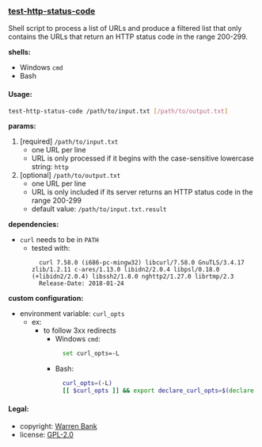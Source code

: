 ### [test-http-status-code](https://github.com/warren-bank/test-http-status-code)

Shell script to process a list of URLs and produce a filtered list that only contains the URLs that return an HTTP status code in the range 200-299.

__shells:__

* Windows `cmd`
* Bash

#### Usage:

```bash
test-http-status-code /path/to/input.txt [/path/to/output.txt]
```

__params:__

1. [required] `/path/to/input.txt`
   - one URL per line
   - URL is only processed if it begins with the case-sensitive lowercase string: `http`
2. [optional] `/path/to/output.txt`
   - one URL per line
   - URL is only included if its server returns an HTTP status code in the range 200-299
   - default value: `/path/to/input.txt.result`

__dependencies:__

* `curl` needs to be in `PATH`
  - tested with:
    ```text
      curl 7.58.0 (i686-pc-mingw32) libcurl/7.58.0 GnuTLS/3.4.17 zlib/1.2.11 c-ares/1.13.0 libidn2/2.0.4 libpsl/0.18.0 (+libidn2/2.0.4) libssh2/1.8.0 nghttp2/1.27.0 librtmp/2.3
      Release-Date: 2018-01-24
    ```

__custom configuration:__

* environment variable: `curl_opts`
  - ex:
    * to follow 3xx redirects
      - Windows `cmd`:
        ```bash
          set curl_opts=-L
        ```
      - Bash:
        ```bash
          curl_opts=(-L)
          [[ $curl_opts ]] && export declare_curl_opts=$(declare -p curl_opts)
        ```

#### Legal:

* copyright: [Warren Bank](https://github.com/warren-bank)
* license: [GPL-2.0](https://www.gnu.org/licenses/old-licenses/gpl-2.0.txt)
